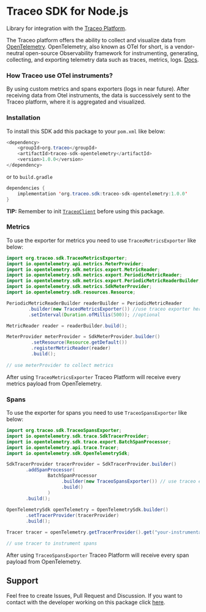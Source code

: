 # Traceo SDK for Node.js

Library for integration with the [Traceo Platform](https://github.com/traceo-dev/traceo).

The Traceo platform offers the ability to collect and visualize data from [OpenTelemetry](https://opentelemetry.io/). OpenTelemetry, also known as OTel for short, is a vendor-neutral open-source Observability framework for instrumenting, generating, collecting, and exporting telemetry data such as traces, metrics, logs. [Docs](https://opentelemetry.io/docs/).

### How Traceo use OTel instruments?
By using custom metrics and spans exporters (logs in near future). After receiving data from Otel instruments, the data is successively sent to the Traceo platform, where it is aggregated and visualized.

### Installation
To install this SDK add this package to your `pom.xml` like below:
```java
<dependency>
    <groupId>org.traceo</groupId>
    <artifactId>traceo-sdk-opentelemetry</artifactId>
    <version>1.0.0</version>
</dependency>
```

or to `build.gradle`

```java
dependencies {
    implementation 'org.traceo.sdk:traceo-sdk-opentelemetry:1.0.0'
}
```

**TIP:** Remember to init [`TraceoClient`](https://github.com/traceo-dev/traceo-java/blob/master/traceo-sdk/README.md) before using this package.

### Metrics
To use the exporter for metrics you need to use `TraceoMetricsExporter` like below:
```java
import org.traceo.sdk.TraceoMetricsExporter;
import io.opentelemetry.api.metrics.MeterProvider;
import io.opentelemetry.sdk.metrics.export.MetricReader;
import io.opentelemetry.sdk.metrics.export.PeriodicMetricReader;
import io.opentelemetry.sdk.metrics.export.PeriodicMetricReaderBuilder;
import io.opentelemetry.sdk.metrics.SdkMeterProvider;
import io.opentelemetry.sdk.resources.Resource;

PeriodicMetricReaderBuilder readerBuilder = PeriodicMetricReader
        .builder(new TraceoMetricsExporter()) //use traceo exporter here
        .setInterval(Duration.ofMillis(500)); //optional

MetricReader reader = readerBuilder.build();

MeterProvider meterProvider = SdkMeterProvider.builder()
         .setResource(Resource.getDefault())
         .registerMetricReader(reader)
         .build();
         
// use meterProvider to collect metrics
```

After using `TraceoMetricsExporter` Traceo Platform will receive every metrics payload from OpenTelemetry.

### Spans
To use the exporter for spans you need to use `TraceoSpansExporter` like below:
```java
import org.traceo.sdk.TraceoSpansExporter;
import io.opentelemetry.sdk.trace.SdkTracerProvider;
import io.opentelemetry.sdk.trace.export.BatchSpanProcessor;
import io.opentelemetry.api.trace.Tracer;
import io.opentelemetry.sdk.OpenTelemetrySdk;

SdkTracerProvider tracerProvider = SdkTracerProvider.builder()
       .addSpanProcessor(
               BatchSpanProcessor
                    .builder(new TraceoSpansExporter()) // use traceo exporter here
                    .build()
               )
       .build();
        
OpenTelemetrySdk openTelemetry = OpenTelemetrySdk.builder()
       .setTracerProvider(tracerProvider)
       .build();

Tracer tracer = openTelemetry.getTracerProvider().get("your-instrumentation-name");

// use tracer to instrument spans
```

After using `TraceoSpansExporter` Traceo Platform will receive every span payload from OpenTelemetry.

## Support
Feel free to create Issues, Pull Request and Discussion. If you want to contact with the developer working on this package click [here](mailto:piotr.szewczyk.software@gmail.com).
